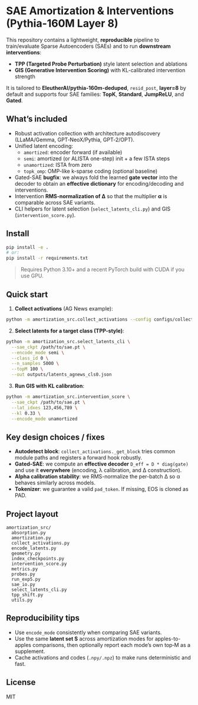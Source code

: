 # SAE Amortization & Interventions (Pythia-160M Layer 8)

This repository contains a lightweight, **reproducible** pipeline to train/evaluate Sparse Autoencoders (SAEs) and to run **downstream interventions**:

- **TPP (Targeted Probe Perturbation)** style latent selection and ablations
- **GIS (Generative Intervention Scoring)** with KL-calibrated intervention strength

It is tailored to **EleutherAI/pythia-160m-deduped**, `resid_post`, **layer=8** by default and supports four SAE families:
**TopK**, **Standard**, **JumpReLU**, and **Gated**.

## What’s included

- Robust activation collection with architecture autodiscovery (LLaMA/Gemma, GPT‑NeoX/Pythia, GPT‑2/OPT).
- Unified latent encoding:
  - `amortized`: encoder forward (if available)
  - `semi`: amortized (or ALISTA one-step) init + a few ISTA steps
  - `unamortized`: ISTA from zero
  - `topk_omp`: OMP-like k-sparse coding (optional baseline)
- Gated-SAE **bugfix**: we always fold the learned **gate vector** into the decoder to obtain an **effective dictionary** for encoding/decoding and interventions.
- Intervention **RMS-normalization of Δ** so that the multiplier **α** is comparable across SAE variants.
- CLI helpers for latent selection (`select_latents_cli.py`) and GIS (`intervention_score.py`).

## Install

```bash
pip install -e .
# or:
pip install -r requirements.txt
```

> Requires Python 3.10+ and a recent PyTorch build with CUDA if you use GPU.

## Quick start

1) **Collect activations** (AG News example):
```bash
python -m amortization_src.collect_activations --config configs/collect_agnews.yaml
```

2) **Select latents for a target class (TPP-style)**:
```bash
python -m amortization_src.select_latents_cli \
  --sae_ckpt /path/to/sae.pt \
  --encode_mode semi \
  --class_id 0 \
  --n_samples 5000 \
  --topM 100 \
  --out outputs/latents_agnews_cls0.json
```

3) **Run GIS with KL calibration**:
```bash
python -m amortization_src.intervention_score \
  --sae_ckpt /path/to/sae.pt \
  --lat_idxes 123,456,789 \
  --kl 0.33 \
  --encode_mode unamortized
```

## Key design choices / fixes

- **Autodetect block**: `collect_activations._get_block` tries common module paths and registers a forward hook robustly.
- **Gated-SAE**: we compute an **effective decoder** `D_eff = D * diag(gate)` and use it **everywhere** (encoding, λ calibration, and Δ construction).
- **Alpha calibration stability**: we RMS-normalize the per-batch Δ so α behaves similarly across models.
- **Tokenizer**: we guarantee a valid `pad_token`. If missing, EOS is cloned as PAD.

## Project layout

```
amortization_src/
  absorption.py
  amortization.py
  collect_activations.py
  encode_latents.py
  geometry.py
  index_checkpoints.py
  intervention_score.py
  metrics.py
  probes.py
  run_exp5.py
  sae_io.py
  select_latents_cli.py
  tpp_shift.py
  utils.py
```

## Reproducibility tips

- Use `encode_mode` consistently when comparing SAE variants.
- Use the same **latent set S** across amortization modes for apples-to-apples comparisons, then optionally report each mode’s own top‑M as a supplement.
- Cache activations and codes (`.npy/.npz`) to make runs deterministic and fast.

## License

MIT
